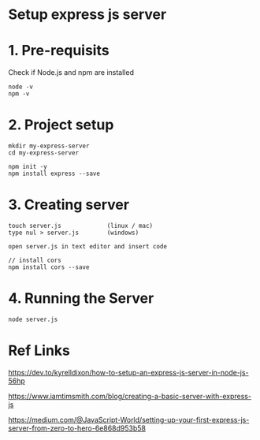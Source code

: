 # Setup express js server



# 1. Pre-requisits

Check if Node.js and npm are installed
```
node -v
npm -v
```


# 2. Project setup

```
mkdir my-express-server
cd my-express-server

npm init -y
npm install express --save
```


# 3. Creating server

```
touch server.js 	        (linux / mac)
type nul > server.js  		(windows)

open server.js in text editor and insert code

// install cors
npm install cors --save
```


# 4. Running the Server

```
node server.js
```


# Ref Links
https://dev.to/kyrelldixon/how-to-setup-an-express-js-server-in-node-js-56hp

https://www.iamtimsmith.com/blog/creating-a-basic-server-with-express-js

https://medium.com/@JavaScript-World/setting-up-your-first-express-js-server-from-zero-to-hero-6e868d953b58
